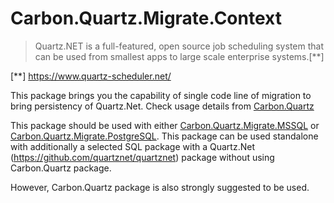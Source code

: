 ﻿# Carbon.Quartz.Migrate.Context

> Quartz.NET is a full-featured, open source job scheduling system that can be used from smallest apps to large scale enterprise systems.[**]

[**] https://www.quartz-scheduler.net/

This package brings you the capability of single code line of migration to bring persistency of Quartz.Net. Check
usage details from [Carbon.Quartz](../Carbon.Quartz/README.md) 

This package should be used with either [Carbon.Quartz.Migrate.MSSQL](../Carbon.Quartz.Migrate.MSSQL/README.md)
or [Carbon.Quartz.Migrate.PostgreSQL](../Carbon.Quartz.Migrate.PostgreSQL/README.md). This package can be used standalone
with additionally a selected SQL package with a Quartz.Net (https://github.com/quartznet/quartznet) package without
using Carbon.Quartz package.

However, Carbon.Quartz package is also strongly suggested to be used.


